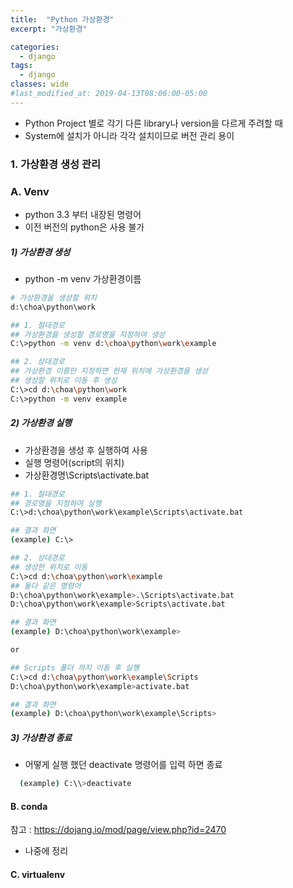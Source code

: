 ```yaml
---
title:  "Python 가상환경"
excerpt: "가상환경"

categories:
  - django
tags:
  - django
classes: wide 
#last_modified_at: 2019-04-13T08:06:00-05:00
---
```




- Python Project 별로 각기 다른 library나 version을 다르게 주려할 때
- System에 설치가 아니라 각각 설치이므로 버전 관리 용이



### 1. 가상환경 생성 관리



### A. Venv

- python 3.3 부터 내장된 명령어 	
- 이전 버전의 python은 사용 불가



##### 1) 가상환경 생성

- python -m venv 가상환경이름

```bash
# 가상환경을 생성할 위치
d:\choa\python\work

## 1. 절대경로
## 가상환경을 생성할 경로명을 지정하여 생성
C:\>python -m venv d:\choa\python\work\example

## 2. 상대경로
## 가상환경 이름만 지정하면 현재 위치에 가상환경을 생성
## 생성할 위치로 이동 후 생성
C:\>cd d:\choa\python\work
C:\>python -m venv example

```

##### 2) 가상환경 실행

- 가상환경을 생성 후 실행하여 사용
- 실행 명령어(script의 위치) 
- 가상환경명\Scripts\activate.bat

```bash
## 1. 절대경로
## 경로명을 지정하여 실행
C:\>d:\choa\python\work\example\Scripts\activate.bat    

## 결과 화면
(example) C:\>

## 2. 상대경로
## 생성한 위치로 이동 
C:\>cd d:\choa\python\work\example
## 둘다 같은 명령어
D:\choa\python\work\example>.\Scripts\activate.bat
D:\choa\python\work\example>Scripts\activate.bat

## 결과 화면
(example) D:\choa\python\work\example> 

or

## Scripts 폴더 까지 이동 후 실행
C:\>cd d:\choa\python\work\example\Scripts
D:\choa\python\work\example>activate.bat

## 결과 화면
(example) D:\choa\python\work\example\Scripts> 

```

##### 3) 가상환경 종료 

- 어떻게 실행 했던 deactivate 명령어를 입력 하면 종료

```bash
  (example) C:\\>deactivate

```

#### B. conda

참고 : https://dojang.io/mod/page/view.php?id=2470

- 나중에 정리

#### C. virtualenv


